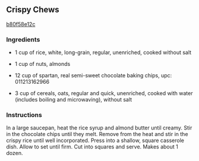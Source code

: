 ## Crispy Chews

[b80f58e12c](http://www.food.com/recipe/crispy-chews-13836)

### Ingredients

 - 1 cup of rice, white, long-grain, regular, unenriched, cooked without salt

 - 1 cup of nuts, almonds

 - 12 cup of spartan, real semi-sweet chocolate baking chips, upc: 011213162966

 - 3 cup of cereals, oats, regular and quick, unenriched, cooked with water (includes boiling and microwaving), without salt

### Instructions

In a large saucepan, heat the rice syrup and almond butter until creamy. Stir in the chocolate chips until they melt. Remove from the heat and stir in the crispy rice until well incorporated. Press into a shallow, square casserole dish. Allow to set until firm. Cut into squares and serve. Makes about 1 dozen.